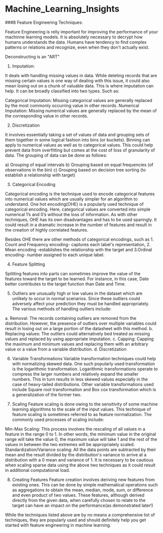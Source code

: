 # Machine_Learning_Insights

###8 Feature Engineering Techniques:

Feature Engineering is relly important for improving the performance of your machinne learning models. It is absolutely necessary to decrypt how humans understands the data. Humans have tendency to find complex patterns or relations and recognize, even when they don't actually exist.

Deconstructing is an "ART"

1. Imputation:

It deals with handling missing values in data. While deleting records that are missing certain values is one way of dealing with this issue, it could also mean losing out on a chunk of valuable data. This is where imputation can help. It can be broadly classified into two types. Such as:

Categorical Imputation: Missing categorical values are generally replaced by the most commonly occurring value in other records.
Numerical Imputation: Missing numerical values are generally replaced by the mean of the corresponding value in other records.

2. Discretization

It involves essentially taking a set of values of data and grouping sets of them together in some logical fashion into bins (or buckets). Binning can apply to numerical values as well as to categorical values. This could help prevent data from overfitting but comes at the cost of loss of granularity of data. The grouping of data can be done as follows:

a) Grouping of equal intervals
b) Grouping based on equal frequencies (of observations in the bin)
c) Grouping based on decision tree sorting (to establish a relationship with target)

3. Categorical Encoding

Categorical encoding is the technique used to encode categorical features into numerical values which are usually simpler for an algorithm to understand. One hot encoding(OHE)  is a popularly used technique of categorical encoding. Here, categorical values are converted into simple numerical 1’s and 0’s without the loss of information. As with other techniques, OHE has its own disadvantages and has to be used sparingly. It could result in a dramatic increase in the number of features and result in the creation of highly correlated features. 

Besides OHE there are other methods of categorical encodings, such as 1. Count and Frequency encoding- captures each label's representation, 2. Mean encoding -establishes the relationship with the target and 3.Ordinal encoding- number assigned to each unique label.

4. Feature Splitting

Splitting features into parts can sometimes improve the value of the features toward the target to be learned. For instance, in this case, Date better contributes to the target function than Date and Time.

5. Outliers are unusually high or low values in the dataset which are unlikely to occur in normal scenarios. Since these outliers could adversely affect your prediction they must be handled appropriately. The various methods of handling outliers include:

a. Removal: The records containing outliers are removed from the distribution. However, the presence of outliers over multiple variables could result in losing out on a large portion of the datasheet with this method.
b. Replacing values: The outliers could alternatively bed treated as missing values and replaced by using appropriate imputation.
c. Capping: Capping the maximum and minimum values and replacing them with an arbitrary value or a value from a variable distribution.
d. Discretization

6. Variable Transformations
Variable transformation techniques could help with normalizing skewed data. One such popularly used transformation is the logarithmic transformation. Logarithmic transformations operate to compress the larger numbers and relatively expand the smaller numbers. This in turn results in less skewed values especially in the case of heavy-tailed distributions. Other variable transformations used include Square root transformation and Box cox transformation which is a generalization of the former two.

7. Scaling 
Feature scaling is done owing to the sensitivity of some machine learning algorithms to the scale of the input values. This technique of feature scaling is sometimes referred to as feature normalization. The commonly used processes of scaling include:

Min-Max Scaling: This process involves the rescaling of all values in a feature in the range 0 to 1. In other words, the minimum value in the original range will take the value 0, the maximum value will take 1 and the rest of the values in between the two extremes will be appropriately scaled.
Standardization/Variance scaling: All the data points are subtracted by their mean and the result divided by the distribution's variance to arrive at a distribution with a 0 mean and variance of 1.
It is necessary to be cautious when scaling sparse data using the above two techniques as it could result in additional computational load.

8. Creating Features
Feature creation involves deriving new features from existing ones. This can be done by simple mathematical operations such as aggregations to obtain the mean, median, mode, sum, or difference and even product of two values. These features, although derived directly from the given data, when carefully chosen to relate to the target can have an impact on the performance(as demonstrated later!)

While the techniques listed above are by no means a comprehensive list of techniques, they are popularly used and should definitely help you get started with feature engineering in machine learning.




